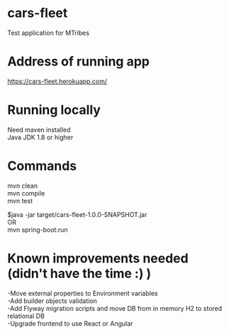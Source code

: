 # cars-fleet
Test application for MTribes

# Address of running app
https://cars-fleet.herokuapp.com/

# Running locally
Need maven installed <br />
Java JDK 1.8 or higher <br />

# Commands
mvn clean <br />
mvn compile <br />
mvn test <br />

$java -jar target/cars-fleet-1.0.0-SNAPSHOT.jar <br />
OR <br />
mvn spring-boot:run

# Known improvements needed (didn't have the time :) )
-Move external properties to Environment variables <br />
-Add builder objects validation <br />
-Add Flyway migration scripts and move DB from in memory H2 to stored relational DB <br />
-Upgrade frontend to use React or Angular <br />
